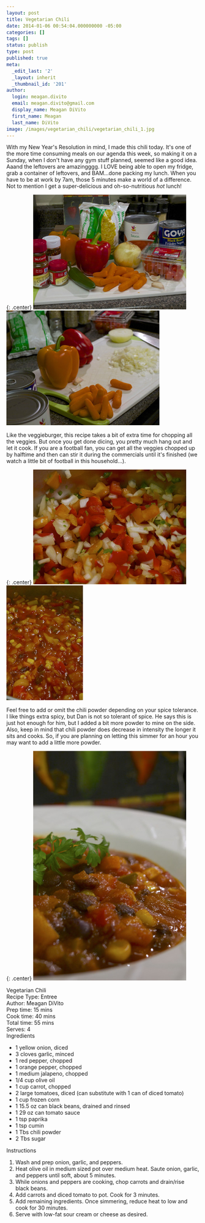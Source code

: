 ```yaml
---
layout: post
title: Vegetarian Chili
date: 2014-01-06 00:54:04.000000000 -05:00
categories: []
tags: []
status: publish
type: post
published: true
meta:
  _edit_last: '2'
  _layout: inherit
  _thumbnail_id: '201'
author:
  login: meagan.divito
  email: meagan.divito@gmail.com
  display_name: Meagan DiVito
  first_name: Meagan
  last_name: DiVito
image: /images/vegetarian_chili/vegetarian_chili_1.jpg
---
```


With my New Year's Resolution in mind, I made this chili today. It's one of the more time consuming meals on our agenda this week, so making it on a Sunday, when I don't have any gym stuff planned, seemed like a good idea. Aaand the leftovers are amazingggg. I LOVE being able to open my fridge, grab a container of leftovers, and BAM...done packing my lunch. When you have to be at work by 7am, those 5 minutes make a world of a difference. Not to mention I get a super-delicious and oh-so-nutritious&nbsp;<em>hot</em> lunch!

{: .center}
![for the cLove of Garlic - Vegetarian Chili](/images/vegetarian_chili/vegetarian_chili_2.jpg) ![for the cLove of Garlic - Vegetarian Chili](/images/vegetarian_chili/vegetarian_chili_3.jpg)

Like the veggieburger, this recipe takes a bit of extra time for chopping all the veggies. But once you get done dicing, you pretty much hang out and let it cook. If you are a football fan, you can get all the veggies chopped up by halftime and then can stir it during the commercials until it's finished (we watch a little bit of football in this household...).

{: .center}
![for the cLove of Garlic - Vegetarian Chili](/images/vegetarian_chili/vegetarian_chili_4.jpg) ![for the cLove of Garlic - Vegetarian Chili](/images/vegetarian_chili/vegetarian_chili_5.jpg)

Feel free to add or omit the chili powder depending on your spice tolerance. I like things extra spicy, but Dan is not so tolerant of spice. He says this is just hot enough for him, but I added a bit more powder to mine on the side. Also, keep in mind that chili powder does decrease in intensity the longer it sits and cooks. So, if you are planning on letting this simmer for an hour you may want to add a little more powder.

{: .center}
![for the cLove of Garlic - Vegetarian Chili](/images/vegetarian_chili/vegetarian_chili_6.jpg)

<div class="easyrecipe">
<div class="item ERName">Vegetarian Chili</div>
<div class="ERClear"></div>
<div class="ERHead"><span class="xlate">Recipe Type</span>: <span class="type">Entree</span></div>
<div class="ERHead">Author: <span class="cook">Meagan DiVito</span></div>
<div class="ERHead">Prep time: <time itemprop="prepTime" datetime="PT15M">15 mins</time></div>
<div class="ERHead">Cook time: <time itemprop="cookTime" datetime="PT40M">40 mins</time></div>
<div class="ERHead">Total time: <time itemprop="totalTime" datetime="PT55M">55 mins</time></div>
<div class="ERHead">Serves: <span class="yield">4</span></div>
<div class="ERIngredients">
<div class="ERIngredientsHeader">Ingredients</div>
<ul class="ingredients">
<li class="ingredient">1 yellow onion, diced</li>
<li class="ingredient">3 cloves garlic, minced</li>
<li class="ingredient">1 red pepper, chopped</li>
<li class="ingredient">1 orange pepper, chopped</li>
<li class="ingredient">1 medium jalapeno, chopped</li>
<li class="ingredient">1/4 cup olive oil</li>
<li class="ingredient">1 cup carrot, chopped</li>
<li class="ingredient">2 large tomatoes, diced (can substitute with 1 can of diced tomato)</li>
<li class="ingredient">1 cup frozen corn</li>
<li class="ingredient">1 15.5 oz can black beans, drained and rinsed</li>
<li class="ingredient">1 29 oz can tomato sauce</li>
<li class="ingredient">1 tsp paprika</li>
<li class="ingredient">1 tsp cumin</li>
<li class="ingredient">1 Tbs chili powder</li>
<li class="ingredient">2 Tbs sugar</li>
</ul>
</div>
<div class="ERInstructions">
<div class="ERInstructionsHeader">Instructions</div>
<div class="instructions">
<ol>
<li class="instruction">Wash and prep onion, garlic, and peppers.</li>
<li class="instruction">Heat olive oil in medium sized pot over medium heat. Saute onion, garlic, and peppers until soft, about 5 minutes.</li>
<li class="instruction">While onions and peppers are cooking, chop carrots and drain/rise black beans.</li>
<li class="instruction">Add carrots and diced tomato to pot. Cook for 3 minutes.</li>
<li class="instruction">Add remaining ingredients. Once simmering, reduce heat to low and cook for 30 minutes.</li>
<li class="instruction">Serve with low-fat sour cream or cheese as desired.</li>
</ol>
</div>
</div>
<div class="ERNutrition"></div>
<div class="endeasyrecipe" style="display: none;">3.2.1275</div>
</div>
